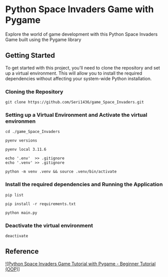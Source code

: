 # Python Space Invaders Game with Pygame

Explore the world of game development with this Python Space Invaders Game built using the Pygame library


## Getting Started
To get started with this project, you'll need to clone the repository and set up a virtual environment. This will allow you to install the required dependencies without affecting your system-wide Python installation.

### Cloning the Repository

    git clone https://github.com/Seri1436/game_Space_Invaders.git

### Setting up a Virtual Environment and Activate the virtual environmen

    cd ./game_Space_Invaders

    pyenv versions

    pyenv local 3.11.6

    echo '.env'  >> .gitignore
    echo '.venv' >> .gitignore

    python -m venv .venv && source .venv/bin/activate

### Install the required dependencies and Running the Application

    pip list

    pip install -r requirements.txt

    python main.py

### Deactivate the virtual environment

    deactivate


## Reference

[![Python Space Invaders Game Tutorial with Pygame - Beginner Tutorial (OOP)]](https://www.youtube.com/watch?v=PFMoo_dvhyw)
